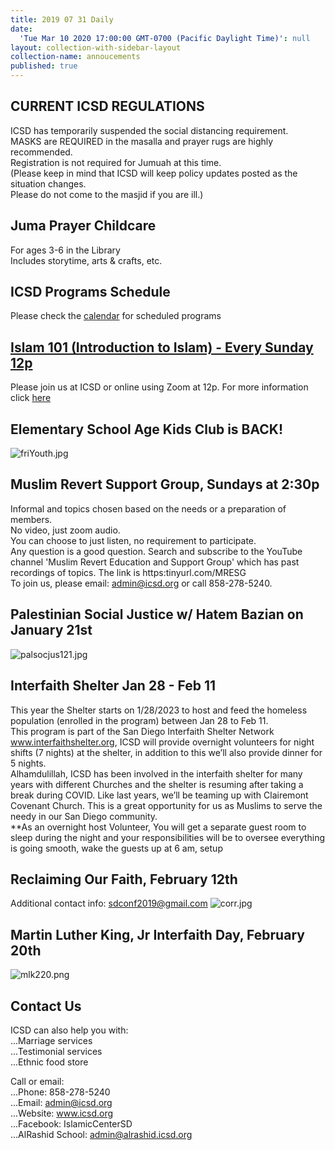 ```yaml
---
title: 2019 07 31 Daily
date:
  'Tue Mar 10 2020 17:00:00 GMT-0700 (Pacific Daylight Time)': null
layout: collection-with-sidebar-layout
collection-name: annoucements
published: true
---
```

## CURRENT ICSD REGULATIONS
ICSD has temporarily suspended the social distancing requirement.  
MASKS are REQUIRED in the masalla and prayer rugs are highly recommended.  
Registration is not required for Jumuah at this time.  
(Please keep in mind that ICSD will keep policy updates posted as the situation changes.  
Please do not come to the masjid if you are ill.) 

## Juma Prayer Childcare
For ages 3-6 in the Library  
Includes storytime, arts & crafts, etc.     

## ICSD Programs Schedule
Please check the [calendar](http://www.icsd.org/calendar) for scheduled programs

## [Islam 101 (Introduction to Islam) - Every Sunday 12p](https://www.icsd.org/events/islam-101-introduction-to-islam-every-sunday-12p)  
Please join us at ICSD or online using Zoom at 12p. For more information click [here](https://www.icsd.org/events/islam-101-introduction-to-islam-every-sunday-12p)  

## Elementary School Age Kids Club is BACK!  
![friYouth.jpg]({{site.baseurl}}/media/friYouth.jpg)

## Muslim Revert Support Group, Sundays at 2:30p
Informal and topics chosen based on the needs or a preparation of members.  
No video, just zoom audio.  
You can choose to just listen, no requirement to participate.  
Any question is a good question.
Search and subscribe to the YouTube channel 'Muslim Revert Education and Support Group' which has past recordings of topics. The link is https:tinyurl.com/MRESG  
To join us, please email: admin@icsd.org or call 858-278-5240.  

## Palestinian Social Justice w/ Hatem Bazian on January 21st
![palsocjus121.jpg]({{site.baseurl}}/media/palsocjus121.jpg)

## Interfaith Shelter Jan 28 - Feb 11
This year the Shelter starts on 1/28/2023 to host and feed the homeless population (enrolled in the program) between Jan 28 to Feb 11.  
This program is part of the San Diego Interfaith Shelter Network www.interfaithshelter.org, ICSD will provide overnight volunteers for night shifts (7 nights) at the shelter, in addition to this we’ll also provide dinner for 5 nights.  
Alhamdulillah, ICSD has been involved in the interfaith shelter for many years with different Churches and the shelter is resuming after taking a break during COVID. Like last years, we’ll be teaming up with Clairemont Covenant Church. This is a great opportunity for us as Muslims to serve the needy in our San Diego community.  
**As an overnight host Volunteer, You will get a separate guest room to sleep during the night and your responsibilities will be to oversee everything is going smooth, wake the guests up at 6 am, setup


## Reclaiming Our Faith, February 12th
Additional contact info: sdconf2019@gmail.com
![corr.jpg]({{site.baseurl}}/media/corr.jpg)

## Martin Luther King, Jr Interfaith Day, February 20th
![mlk220.png]({{site.baseurl}}/media/mlk220.png)

## Contact Us  
ICSD can also help you with:  
...Marriage services  
...Testimonial services  
...Ethnic food store  

Call or email:  
...Phone: 858-278-5240  
...Email: admin@icsd.org  
...Website: www.icsd.org  
...Facebook: IslamicCenterSD  
...AlRashid School: admin@alrashid.icsd.org
